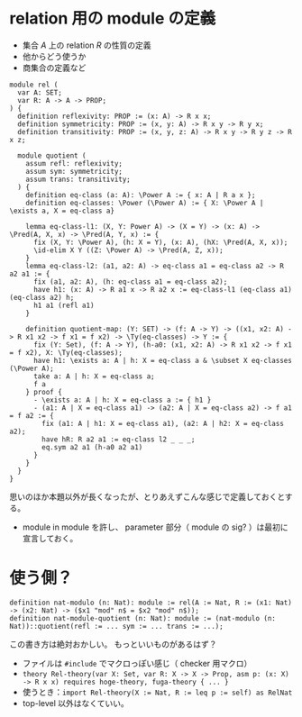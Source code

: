 # relation 用の module の定義
- 集合 $A$ 上の relation $R$ の性質の定義
- 他からどう使うか
- 商集合の定義など

```
module rel (
  var A: SET;
  var R: A -> A -> PROP;
) {
  definition reflexivity: PROP := (x: A) -> R x x;
  definition symmetricity: PROP := (x, y: A) -> R x y -> R y x;
  definition transitivity: PROP := (x, y, z: A) -> R x y -> R y z -> R x z;

  module quotient (
    assum refl: reflexivity;
    assum sym: symmetricity;
    assum trans: transitivity;
  ) {
    definition eq-class (a: A): \Power A := { x: A | R a x };
    definition eq-classes: \Power (\Power A) := { X: \Power A | \exists a, X = eq-class a}

    lemma eq-class-l1: (X, Y: Power A) -> (X = Y) -> (x: A) -> \Pred(A, X, x) -> \Pred(A, Y, x) := {
      fix (X, Y: \Power A), (h: X = Y), (x: A), (hX: \Pred(A, X, x));
      \id-elim X Y ((Z: \Power A) -> \Pred(A, Z, x));
    }
    lemma eq-class-l2: (a1, a2: A) -> eq-class a1 = eq-class a2 -> R a2 a1 := {
      fix (a1, a2: A), (h: eq-class a1 = eq-class a2);
      have h1: (x: A) -> R a1 x -> R a2 x := eq-class-l1 (eq-class a1) (eq-class a2) h;
      h1 a1 (refl a1)
    }

    definition quotient-map: (Y: SET) -> (f: A -> Y) -> ((x1, x2: A) -> R x1 x2 -> f x1 = f x2) -> \Ty(eq-classes) -> Y := {
      fix (Y: Set), (f: A -> Y), (h-a0: (x1, x2: A) -> R x1 x2 -> f x1 = f x2), X: \Ty(eq-classes);
      have h1: \exists a: A | h: X = eq-class a & \subset X eq-classes (\Power A);
      take a: A | h: X = eq-class a;
      f a
    } proof {
      - \exists a: A | h: X = eq-class a := { h1 }
      - (a1: A | X = eq-class a1) -> (a2: A | X = eq-class a2) -> f a1 = f a2 := {
        fix (a1: A | h1: X = eq-class a1), (a2: A | h2: X = eq-class a2);
        have hR: R a2 a1 := eq-class l2 _ _ _;
        eq.sym a2 a1 (h-a0 a2 a1)
      }
    }
  }
}
```

思いのほか本題以外が長くなったが、とりあえずこんな感じで定義しておくとする。
- module in module を許し、 parameter 部分（ module の sig? ）は最初に宣言しておく。

# 使う側？
```
definition nat-modulo (n: Nat): module := rel(A := Nat, R := (x1: Nat) -> (x2: Nat) -> ($x1 "mod" n$ = $x2 "mod" n$));
definition nat-module-quotient (n: Nat): module := (nat-modulo (n: Nat))::quotient(refl := ... sym := ... trans := ...);
```
この書き方は絶対おかしい。
もっといいものがあるはず？
- ファイルは `#include` でマクロっぽい感じ（ checker 用マクロ）
- `theory Rel-theory(var X: Set, var R: X -> X -> Prop, asm p: (x: X) -> R x x) requires hoge-theory, fuga-theory { ... }`
- 使うとき：`import Rel-theory(X := Nat, R := leq p := self) as RelNat`
- top-level 以外はなくていい。
